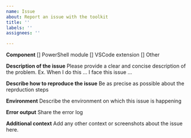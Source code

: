 ```yaml
---
name: Issue
about: Report an issue with the toolkit
title: ''
labels: ''
assignees: ''

---
```


**Component**
[] PowerShell module
[] VSCode extension
[] Other

**Description of the issue**
Please provide a clear and concise description of the problem. Ex. When I do this ... I face this issue ...

**Describe how to reproduce the issue**
Be as precise as possible about the reprduction steps

**Environment**
Describe the environment on which this issue is happening

**Error output**
Share the error log

**Additional context**
Add any other context or screenshots about the issue here.
